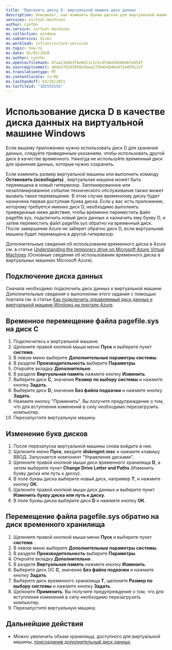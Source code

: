 ```yaml
---
title: 'Присвоить диску D: виртуальной машине диск данных '
description: Описывает, как изменить буквы дисков для виртуальной машины Windows, чтобы диск D можно было использовать в качестве диска данных.
services: virtual-machines
author: cynthn
ms.service: virtual-machines
ms.collection: windows
ms.subservice: disks
ms.workload: infrastructure-services
ms.topic: how-to
ms.date: 01/02/2018
ms.author: cynthn
ms.openlocfilehash: 87aa1344b3fbe0d11c1c5cdfa8a56560d67eb54f
ms.sourcegitcommit: e6de1702d3958a3bea275645eb46e4f2e0f011af
ms.translationtype: MT
ms.contentlocale: ru-RU
ms.lasthandoff: 03/20/2021
ms.locfileid: "102555556"
---
```

# <a name="use-the-d-drive-as-a-data-drive-on-a-windows-vm"></a>Использование диска D в качестве диска данных на виртуальной машине Windows
Если вашему приложению нужно использовать диск D для хранения данных, следуйте приведенным указаниям, чтобы использовать другой диск в качестве временного. Никогда не используйте временный диск для хранения данных, которые нужно сохранить.

Если изменить размер виртуальной машины или выполнить команду **Остановить (освободить)** , виртуальная машина может быть перемещена в новый гипервизор. Запланированное или незапланированное событие технического обслуживания также может вызвать такое перемещение. В этом случае временному диску будет назначена первая доступная буква диска. Если у вас есть приложение, которому требуется именно диск D, необходимо выполнить приведенные ниже действия, чтобы временно переместить файл pagefile.sys, подключить новый диск данных и назначить ему букву D, и затем переместить файл pagefile.sys обратно на временный диск. После завершения Azure не заберет обратно диск D, если виртуальная машина будет перемещена в другой гипервизор.

Дополнительные сведения об использовании временного диска в Azure см. в статье [Understanding the temporary drive on Microsoft Azure Virtual Machines](/archive/blogs/mast/understanding-the-temporary-drive-on-windows-azure-virtual-machines) (Основные сведения об использовании временного диска в виртуальных машинах Microsoft Azure).

## <a name="attach-the-data-disk"></a>Подключение диска данных
Сначала необходимо подключить диск данных к виртуальной машине. Дополнительные сведения о выполнении этого задания с помощью портала см. в статье [Как подключить управляемый диск данных к виртуальной машине Windows на портале Azure](attach-managed-disk-portal.md).

## <a name="temporarily-move-pagefilesys-to-c-drive"></a>Временное перемещение файла pagefile.sys на диск C
1. Подключитесь к виртуальной машине. 
2. Щелкните правой кнопкой мыши меню **Пуск** и выберите пункт **система**.
3. В левом меню выберите **Дополнительные параметры системы**.
4. В разделе **Производительность** выберите **Параметры**.
5. Откройте вкладку **Дополнительно** .
6. В разделе **Виртуальная память** нажмите кнопку **Изменить**.
7. Выберите диск **C**, значение **Размер по выбору системы** и нажмите кнопку **Задать**.
8. Выберите диск **D**, значение **Без файла подкачки** и нажмите кнопку **Задать**.
9. Нажмите кнопку "Применить". Вы получите предупреждение о том, что для вступления изменений в силу необходимо перезагрузить компьютер.
10. Перезапустите виртуальную машину.

## <a name="change-the-drive-letters"></a>Изменение букв дисков
1. После перезапуска виртуальной машины снова войдите в нее.
2. Щелкните меню **Пуск**, введите **diskmgmt.msc** и нажмите клавишу ВВОД. Запускается компонент "Управление дисками".
3. Щелкните правой кнопкой мыши диск временного хранилища **D**, а затем выберите пункт **Change Drive Letter and Paths** (Изменить букву диска или путь к диску).
4. В поле буквы диска выберите новый диск, например **T**, и нажмите кнопку **ОК**. 
5. Щелкните правой кнопкой мыши диск данных и выберите пункт **Изменить букву диска или путь к диску**.
6. В поле буквы диска выберите диск **D** и нажмите кнопку **ОК**. 

## <a name="move-pagefilesys-back-to-the-temporary-storage-drive"></a>Перемещение файла pagefile.sys обратно на диск временного хранилища
1. Щелкните правой кнопкой мыши меню **Пуск** и выберите пункт **система** .
2. В левом меню выберите **Дополнительные параметры системы**.
3. В разделе **Производительность** выберите **Параметры**.
4. Откройте вкладку **Дополнительно** .
5. В разделе **Виртуальная память** нажмите кнопку **Изменить**.
6. Выберите диск ОС **C**, значение **Без файла подкачки** и нажмите кнопку **Задать**.
7. Выберите диск временного хранилища **T**, щелкните **Размер по выбору системы** и нажмите кнопку **Задать**.
8. Щелкните **Применить**. Вы получите предупреждение о том, что для вступления изменений в силу необходимо перезагрузить компьютер.
9. Перезапустите виртуальную машину.

## <a name="next-steps"></a>Дальнейшие действия
* Можно увеличить объем хранилища, доступного для виртуальной машины, [присоединив дополнительный диск данных](attach-managed-disk-portal.md).
